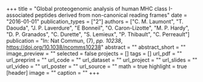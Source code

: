+++
title = "Global proteogenomic analysis of human MHC class I-associated peptides derived from non-canonical reading frames"
date = "2016-01-01"
publication_types = ["2"]
authors = ["C. M. Laumont", "T. Daouda", "J. P. Laverdure", "E Bonneil", "O. Caron-Lizotte", "M. P. Hardy", "D. P. Granados", "C. Durette", "S. Lemieux", "P. Thibault", "C. Perreault"]
publication = "In: Nat Commun, (7), _pp. 10238_, https://doi.org/10.1038/ncomms10238"
abstract = ""
abstract_short = ""
image_preview = ""
selected = false
projects = []
tags = []
url_pdf = ""
url_preprint = ""
url_code = ""
url_dataset = ""
url_project = ""
url_slides = ""
url_video = ""
url_poster = ""
url_source = ""
math = true
highlight = true
[header]
image = ""
caption = ""
+++
